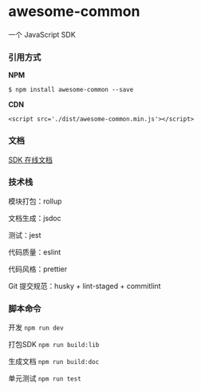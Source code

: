 # awesome-common

一个 JavaScript SDK

### 引用方式

**NPM**

`$ npm install awesome-common --save`

**CDN**

`<script src='./dist/awesome-common.min.js'></script>`

### 文档

[SDK 在线文档](https://cengbin.github.io/awesome-common/)


### 技术栈

模块打包：rollup

文档生成：jsdoc

测试：jest

代码质量：eslint

代码风格：prettier

Git 提交规范：husky + lint-staged + commitlint

### 脚本命令

开发 `npm run dev`

打包SDK `npm run build:lib`

生成文档 `npm run build:doc`

单元测试 `npm run test`